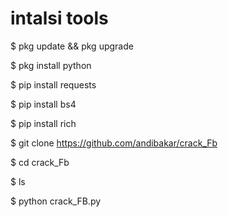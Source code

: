 # intalsi tools

$ pkg update && pkg upgrade

$ pkg install python

$ pip install requests

$ pip install bs4

$ pip install rich

$ git clone https://github.com/andibakar/crack_Fb

$ cd crack_Fb

$ ls

$ python crack_FB.py

